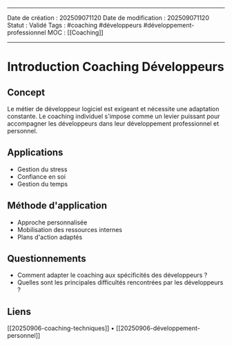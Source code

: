 *** 
Date de création : 202509071120
Date de modification : 202509071120
Statut : Validé
Tags : #coaching #développeurs #développement-professionnel
MOC : [[Coaching]]
***

# Introduction Coaching Développeurs

## Concept

Le métier de développeur logiciel est exigeant et nécessite une adaptation constante. Le coaching individuel s'impose comme un levier puissant pour accompagner les développeurs dans leur développement professionnel et personnel.

## Applications

- Gestion du stress
- Confiance en soi
- Gestion du temps

## Méthode d'application

- Approche personnalisée
- Mobilisation des ressources internes
- Plans d'action adaptés

## Questionnements

- Comment adapter le coaching aux spécificités des développeurs ?
- Quelles sont les principales difficultés rencontrées par les développeurs ?

## Liens

[[20250906-coaching-techniques]] • [[20250906-développement-personnel]]
